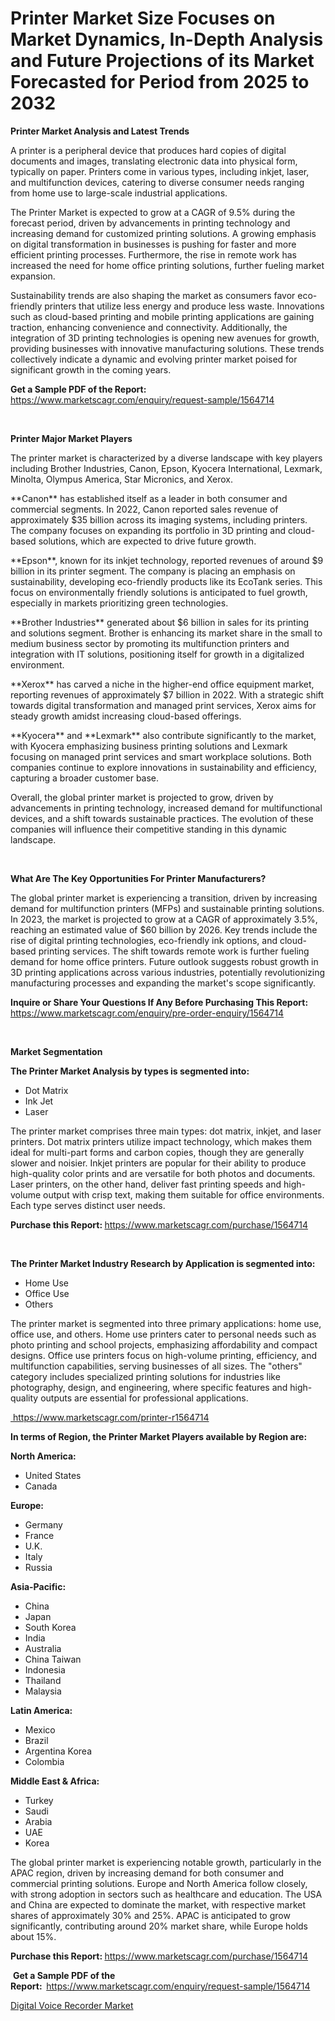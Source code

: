 <p><h1>Printer Market Size Focuses on Market Dynamics, In-Depth Analysis and Future Projections of its Market Forecasted for Period from 2025 to 2032</h1></p><p><strong>Printer Market Analysis and Latest Trends</strong></p>
<p><p>A printer is a peripheral device that produces hard copies of digital documents and images, translating electronic data into physical form, typically on paper. Printers come in various types, including inkjet, laser, and multifunction devices, catering to diverse consumer needs ranging from home use to large-scale industrial applications.</p><p>The Printer Market is expected to grow at a CAGR of 9.5% during the forecast period, driven by advancements in printing technology and increasing demand for customized printing solutions. A growing emphasis on digital transformation in businesses is pushing for faster and more efficient printing processes. Furthermore, the rise in remote work has increased the need for home office printing solutions, further fueling market expansion.</p><p>Sustainability trends are also shaping the market as consumers favor eco-friendly printers that utilize less energy and produce less waste. Innovations such as cloud-based printing and mobile printing applications are gaining traction, enhancing convenience and connectivity. Additionally, the integration of 3D printing technologies is opening new avenues for growth, providing businesses with innovative manufacturing solutions. These trends collectively indicate a dynamic and evolving printer market poised for significant growth in the coming years.</p></p>
<p><strong>Get a Sample PDF of the Report:&nbsp;</strong> <a href="https://www.marketscagr.com/enquiry/request-sample/1564714?utm_campaign=2014&utm_medium=2&utm_source=Github&utm_content=ia&utm_term=10022025&utm_id=printer">https://www.marketscagr.com/enquiry/request-sample/1564714</a></p>
<p>&nbsp;</p>
<p><strong>Printer Major Market Players</strong></p>
<p><p>The printer market is characterized by a diverse landscape with key players including Brother Industries, Canon, Epson, Kyocera International, Lexmark, Minolta, Olympus America, Star Micronics, and Xerox. </p><p>**Canon** has established itself as a leader in both consumer and commercial segments. In 2022, Canon reported sales revenue of approximately $35 billion across its imaging systems, including printers. The company focuses on expanding its portfolio in 3D printing and cloud-based solutions, which are expected to drive future growth.</p><p>**Epson**, known for its inkjet technology, reported revenues of around $9 billion in its printer segment. The company is placing an emphasis on sustainability, developing eco-friendly products like its EcoTank series. This focus on environmentally friendly solutions is anticipated to fuel growth, especially in markets prioritizing green technologies.</p><p>**Brother Industries** generated about $6 billion in sales for its printing and solutions segment. Brother is enhancing its market share in the small to medium business sector by promoting its multifunction printers and integration with IT solutions, positioning itself for growth in a digitalized environment.</p><p>**Xerox** has carved a niche in the higher-end office equipment market, reporting revenues of approximately $7 billion in 2022. With a strategic shift towards digital transformation and managed print services, Xerox aims for steady growth amidst increasing cloud-based offerings.</p><p>**Kyocera** and **Lexmark** also contribute significantly to the market, with Kyocera emphasizing business printing solutions and Lexmark focusing on managed print services and smart workplace solutions. Both companies continue to explore innovations in sustainability and efficiency, capturing a broader customer base.</p><p>Overall, the global printer market is projected to grow, driven by advancements in printing technology, increased demand for multifunctional devices, and a shift towards sustainable practices. The evolution of these companies will influence their competitive standing in this dynamic landscape.</p></p>
<p>&nbsp;</p>
<p><strong>What Are The Key Opportunities For Printer Manufacturers?</strong></p>
<p><p>The global printer market is experiencing a transition, driven by increasing demand for multifunction printers (MFPs) and sustainable printing solutions. In 2023, the market is projected to grow at a CAGR of approximately 3.5%, reaching an estimated value of $60 billion by 2026. Key trends include the rise of digital printing technologies, eco-friendly ink options, and cloud-based printing services. The shift towards remote work is further fueling demand for home office printers. Future outlook suggests robust growth in 3D printing applications across various industries, potentially revolutionizing manufacturing processes and expanding the market's scope significantly.</p></p>
<p><strong>Inquire or Share Your Questions If Any Before Purchasing This Report:</strong> <a href="https://www.marketscagr.com/enquiry/pre-order-enquiry/1564714?utm_campaign=2014&utm_medium=2&utm_source=Github&utm_content=ia&utm_term=10022025&utm_id=printer">https://www.marketscagr.com/enquiry/pre-order-enquiry/1564714</a></p>
<p>&nbsp;</p>
<p><strong>Market Segmentation</strong></p>
<p><strong>The Printer Market Analysis by types is segmented into:</strong></p>
<p><ul><li>Dot Matrix</li><li>Ink Jet</li><li>Laser</li></ul></p>
<p><p>The printer market comprises three main types: dot matrix, inkjet, and laser printers. Dot matrix printers utilize impact technology, which makes them ideal for multi-part forms and carbon copies, though they are generally slower and noisier. Inkjet printers are popular for their ability to produce high-quality color prints and are versatile for both photos and documents. Laser printers, on the other hand, deliver fast printing speeds and high-volume output with crisp text, making them suitable for office environments. Each type serves distinct user needs.</p></p>
<p><strong>Purchase this Report:&nbsp;</strong><a href="https://www.marketscagr.com/purchase/1564714?utm_campaign=2014&utm_medium=2&utm_source=Github&utm_content=ia&utm_term=10022025&utm_id=printer">https://www.marketscagr.com/purchase/1564714</a></p>
<p>&nbsp;</p>
<p><strong>The Printer Market Industry Research by Application is segmented into:</strong></p>
<p><ul><li>Home Use</li><li>Office Use</li><li>Others</li></ul></p>
<p><p>The printer market is segmented into three primary applications: home use, office use, and others. Home use printers cater to personal needs such as photo printing and school projects, emphasizing affordability and compact designs. Office use printers focus on high-volume printing, efficiency, and multifunction capabilities, serving businesses of all sizes. The "others" category includes specialized printing solutions for industries like photography, design, and engineering, where specific features and high-quality outputs are essential for professional applications.</p></p>
<p><a href="https://www.marketscagr.com/printer-r1564714?utm_campaign=2014&utm_medium=2&utm_source=Github&utm_content=ia&utm_term=10022025&utm_id=printer">&nbsp;https://www.marketscagr.com/printer-r1564714</a></p>
<p><strong>In terms of Region, the Printer Market Players available by Region are:</strong></p>
<p>
    <p> <strong> North America: </strong>
        <ul>
            <li>United States</li>
            <li>Canada</li>
        </ul>
        </p> 
    <p> <strong> Europe: </strong>
        <ul>
            <li>Germany</li>
            <li>France</li>
            <li>U.K.</li>
            <li>Italy</li>
            <li>Russia</li>
        </ul>
        </p> 
    <p> <strong> Asia-Pacific: </strong>
        <ul>
            <li>China</li>
            <li>Japan</li>
            <li>South Korea</li>
            <li>India</li>
            <li>Australia</li>
            <li>China Taiwan</li>
            <li>Indonesia</li>
            <li>Thailand</li>
            <li>Malaysia</li>
        </ul>
        </p> 
    <p> <strong> Latin America: </strong>
        <ul>
            <li>Mexico</li>
            <li>Brazil</li>
            <li>Argentina Korea</li>
            <li>Colombia</li>
        </ul>
        </p> 
    <p> <strong> Middle East & Africa: </strong>
        <ul>
            <li>Turkey</li>
            <li>Saudi</li>
            <li>Arabia</li>
            <li>UAE</li>
            <li>Korea</li>
        </ul>
    </p>
    </p>
<p><p>The global printer market is experiencing notable growth, particularly in the APAC region, driven by increasing demand for both consumer and commercial printing solutions. Europe and North America follow closely, with strong adoption in sectors such as healthcare and education. The USA and China are expected to dominate the market, with respective market shares of approximately 30% and 25%. APAC is anticipated to grow significantly, contributing around 20% market share, while Europe holds about 15%.</p></p>
<p><strong>Purchase this Report: </strong><a href="https://www.marketscagr.com/purchase/1564714?utm_campaign=2014&utm_medium=2&utm_source=Github&utm_content=ia&utm_term=10022025&utm_id=printer">https://www.marketscagr.com/purchase/1564714</a></p>
<p>&nbsp;<strong>Get a Sample PDF of the Report:&nbsp;&nbsp;</strong><a href="https://www.marketscagr.com/enquiry/request-sample/1564714?utm_campaign=2014&utm_medium=2&utm_source=Github&utm_content=ia&utm_term=10022025&utm_id=printer">https://www.marketscagr.com/enquiry/request-sample/1564714</a></p>
<p><strong></strong></p>
<p><p><a href="https://github.com/JosephineMcguire65/Market-Research-Report-List-1/blob/main/digital-voice-recorder-market.md?utm_campaign=2014&utm_medium=2&utm_source=Github&utm_content=ia&utm_term=10022025&utm_id=printer">Digital Voice Recorder Market</a></p></p>